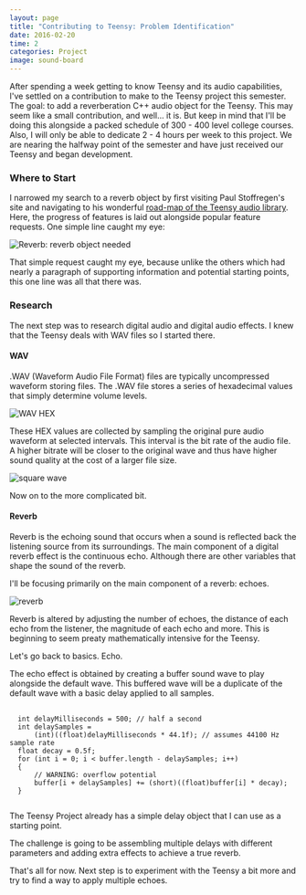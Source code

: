 ```yaml
---
layout: page
title: "Contributing to Teensy: Problem Identification"
date: 2016-02-20
time: 2
categories: Project
image: sound-board
---
```


After spending a week getting to know Teensy and its audio capabilities, I've settled on a contribution to make to the Teensy project this semester. The goal: to add a reverberation C++ audio object for the Teensy. This may seem like a small contribution, and well... it is. But keep in mind that I'll be doing this alongside a packed schedule of 300 - 400 level college courses. Also, I will only be able to dedicate 2 - 4 hours per week to this project. We are nearing the halfway point of the semester and have just received our Teensy and began development.

### Where to Start

I narrowed my search to a reverb object by first visiting Paul Stoffregen's site and navigating to his wonderful [road-map of the Teensy audio library](http://www.pjrc.com/teensy/td_libs_AudioRoadmap.html). Here, the progress of features is laid out alongside popular feature requests. One simple line caught my eye:

 ![Reverb: reverb object needed](../../../../img/reverb_object_needed.png "Reverb object needed")

That simple request caught my eye, because unlike the others which had nearly a paragraph of supporting information and potential starting points, this one line was all that there was.

### Research

The next step was to research digital audio and digital audio effects. I knew that the Teensy deals with WAV files so I started there.

#### WAV

.WAV (Waveform Audio File Format) files are typically uncompressed waveform storing files. The .WAV file stores a series of hexadecimal values that simply determine volume levels.

 ![WAV HEX](../../../../img/wav_hex.jpg "WAV HEX")

These HEX values are collected by sampling the original pure audio waveform at selected intervals. This interval is the bit rate of the audio file. A higher bitrate will be closer to the original wave and thus have higher sound quality at the cost of a larger file size.

 ![square wave](../../../../img/square_wave.jpg "square wave")

Now on to the more complicated bit.

#### Reverb

Reverb is the echoing sound that occurs when a sound is reflected back the listening source from its surroundings. The main component of a digital reverb effect is the continuous echo. Although there are other variables that shape the sound of the reverb.

I'll be focusing primarily on the main component of a reverb: echoes.

![reverb](../../../../img/reverb.jpg "reverb")

Reverb is altered by adjusting the number of echoes, the distance of each echo from the listener, the magnitude of each echo and more. This is beginning to seem preaty mathematically intensive for the Teensy.

Let's go back to basics. Echo.

The echo effect is obtained by creating a buffer sound wave to play alongside the default wave. This buffered wave will be a duplicate of the default wave with a basic delay applied to all samples.


<pre>
  <code class="language-cpp">
  int delayMilliseconds = 500; // half a second
  int delaySamples =
      (int)((float)delayMilliseconds * 44.1f); // assumes 44100 Hz sample rate
  float decay = 0.5f;
  for (int i = 0; i < buffer.length - delaySamples; i++)
  {
      // WARNING: overflow potential
      buffer[i + delaySamples] += (short)((float)buffer[i] * decay);
  }
  </code>
</pre>

The Teensy Project already has a simple delay object that I can use as a starting point.

The challenge is going to be assembling multiple delays with different parameters and adding extra effects to achieve a true reverb.

That's all for now. Next step is to experiment with the Teensy a bit more and try to find a way to apply multiple echoes.
